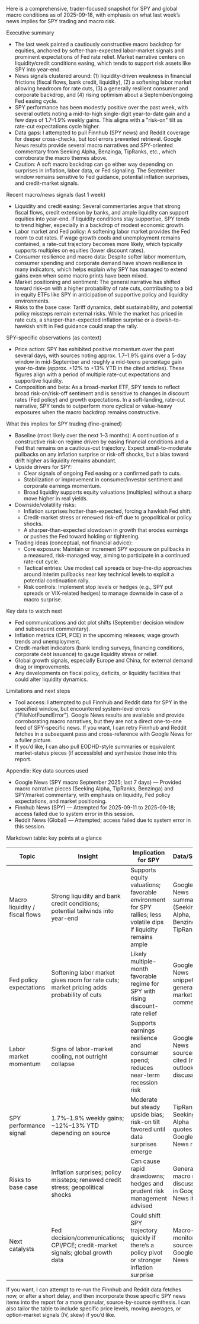 Here is a comprehensive, trader-focused snapshot for SPY and global macro conditions as of 2025-09-18, with emphasis on what last week’s news implies for SPY trading and macro risk.

Executive summary
- The last week painted a cautiously constructive macro backdrop for equities, anchored by softer-than-expected labor-market signals and prominent expectations of Fed rate relief. Market narrative centers on liquidity/credit conditions easing, which tends to support risk assets like SPY into year-end.
- News signals clustered around: (1) liquidity-driven weakness in financial frictions (fiscal flows, bank credit, liquidity), (2) a softening labor market allowing headroom for rate cuts, (3) a generally resilient consumer and corporate backdrop, and (4) rising optimism about a September/ongoing Fed easing cycle.
- SPY performance has been modestly positive over the past week, with several outlets noting a mid-to-high single-digit year-to-date gain and a few days of 1.7–1.9% weekly gains. This aligns with a "risk-on" tilt as rate-cut expectations cycle higher.
- Data gaps: I attempted to pull Finnhub (SPY news) and Reddit coverage for deeper cross-checks, but tool errors prevented retrieval. Google News results provide several macro narratives and SPY-oriented commentary from Seeking Alpha, Benzinga, TipRanks, etc., which corroborate the macro themes above.
- Caution: A soft macro backdrop can go either way depending on surprises in inflation, labor data, or Fed signaling. The September window remains sensitive to Fed guidance, potential inflation surprises, and credit-market signals.

Recent macro/news signals (last 1 week)
- Liquidity and credit easing: Several commentaries argue that strong fiscal flows, credit extension by banks, and ample liquidity can support equities into year-end. If liquidity conditions stay supportive, SPY tends to trend higher, especially in a backdrop of modest economic growth.
- Labor market and Fed policy: A softening labor market provides the Fed room to cut rates. If wage growth cools and unemployment remains contained, a rate-cut trajectory becomes more likely, which typically supports multiples on equities (lower discount rates).
- Consumer resilience and macro data: Despite softer labor momentum, consumer spending and corporate demand have shown resilience in many indicators, which helps explain why SPY has managed to extend gains even when some macro prints have been mixed.
- Market positioning and sentiment: The general narrative has shifted toward risk-on with a higher probability of rate cuts, contributing to a bid in equity ETFs like SPY in anticipation of supportive policy and liquidity environments.
- Risks to the base case: Tariff dynamics, debt sustainability, and potential policy missteps remain external risks. While the market has priced in rate cuts, a sharper-than-expected inflation surprise or a dovish-to-hawkish shift in Fed guidance could snap the rally.

SPY-specific observations (as context)
- Price action: SPY has exhibited positive momentum over the past several days, with sources noting approx. 1.7–1.9% gains over a 5-day window in mid-September and roughly a mid-teens percentage gain year-to-date (approx. +12% to +13% YTD in the cited articles). These figures align with a period of multiple rate-cut expectations and supportive liquidity.
- Composition and beta: As a broad-market ETF, SPY tends to reflect broad risk-on/risk-off sentiment and is sensitive to changes in discount rates (Fed policy) and growth expectations. In a soft-landing, rate-cut narrative, SPY tends to outperform more cyclical or value-heavy exposures when the macro backdrop remains constructive.

What this implies for SPY trading (fine-grained)
- Baseline (most likely over the next 1–3 months): A continuation of a constructive risk-on regime driven by easing financial conditions and a Fed that remains on a cautious-cut trajectory. Expect small-to-moderate pullbacks on any inflation surprise or risk-off shocks, but a bias toward drift higher as liquidity remains abundant.
- Upside drivers for SPY:
  - Clear signals of ongoing Fed easing or a confirmed path to cuts.
  - Stabilization or improvement in consumer/investor sentiment and corporate earnings momentum.
  - Broad liquidity supports equity valuations (multiples) without a sharp move higher in real yields.
- Downside/volatility risks:
  - Inflation surprises hotter-than-expected, forcing a hawkish Fed shift.
  - Credit-market stress or renewed risk-off due to geopolitical or policy shocks.
  - A sharper-than-expected slowdown in growth that erodes earnings or pushes the Fed toward holding or tightening.
- Trading ideas (conceptual, not financial advice):
  - Core exposure: Maintain or increment SPY exposure on pullbacks in a measured, risk-managed way, aiming to participate in a continued rate-cut cycle.
  - Tactical entries: Use modest call spreads or buy-the-dip approaches around interim pullbacks near key technical levels to exploit a potential continuation rally.
  - Risk controls: Implement stop levels or hedges (e.g., SPY put spreads or VIX-related hedges) to manage downside in case of a macro surprise.

Key data to watch next
- Fed communications and dot plot shifts (September decision window and subsequent commentary).
- Inflation metrics (CPI, PCE) in the upcoming releases; wage growth trends and unemployment.
- Credit-market indicators (bank lending surveys, financing conditions, corporate debt issuance) to gauge liquidity stress or relief.
- Global growth signals, especially Europe and China, for external demand drag or improvements.
- Any developments on fiscal policy, deficits, or liquidity facilities that could alter liquidity dynamics.

Limitations and next steps
- Tool access: I attempted to pull Finnhub and Reddit data for SPY in the specified window, but encountered system-level errors ("FileNotFoundError"). Google News results are available and provide corroborating macro narratives, but they are not a direct one-to-one feed of SPY-specific news. If you want, I can retry Finnhub and Reddit fetches in a subsequent pass and cross-reference with Google News for a fuller picture.
- If you’d like, I can also pull EODHD-style summaries or equivalent market-status pieces (if accessible) and synthesize those into this report.

Appendix: Key data sources used
- Google News (SPY macro September 2025; last 7 days) — Provided macro narrative pieces (Seeking Alpha, TipRanks, Benzinga) and SPY/market commentary, with emphasis on liquidity, Fed policy expectations, and market positioning.
- Finnhub News (SPY) — Attempted for 2025-09-11 to 2025-09-18; access failed due to system error in this session.
- Reddit News (Global) — Attempted; access failed due to system error in this session.

Markdown table: key points at a glance

| Topic | Insight | Implication for SPY | Data/Source | Date context |
|---|---|---|---|---|
| Macro liquidity / fiscal flows | Strong liquidity and bank credit conditions; potential tailwinds into year-end | Supports equity valuations; favorable environment for SPY rallies; less volatile dips if liquidity remains ample | Google News summaries (Seeking Alpha, Benzinga, TipRanks) | Last 1 week, up to 2025-09-18 |
| Fed policy expectations | Softening labor market gives room for rate cuts; market pricing adds probability of cuts | Likely multiple-month favorable regime for SPY with rising discount-rate relief | Google News snippets; general market commentary | 2025-09 window; ahead of/around Fed decision |
| Labor market momentum | Signs of labor-market cooling, not outright collapse | Supports earnings resilience and consumer spend; reduces near-term recession risk | Google News sources cited (macro outlook discussions) | Last 1–2 weeks |
| SPY performance signal | 1.7%–1.9% weekly gains; ~12%–13% YTD depending on source | Moderate but steady upside bias; risk-on tilt favored until data surprises emerge | TipRanks, Seeking Alpha quotes in Google News results | 1-week window through 2025-09-18 |
| Risks to base case | Inflation surprises; policy missteps; renewed credit stress; geopolitical shocks | Can cause rapid drawdowns; hedges and prudent risk management advised | General macro risk discussion in Google News items | Ongoing |
| Next catalysts | Fed decision/communications; CPI/PCE; credit-market signals; global growth data | Could shift SPY trajectory quickly if there’s a policy pivot or stronger inflation surprise | Macro-monitoring sources via Google News | Next 2–6 weeks |

If you want, I can attempt to re-run the Finnhub and Reddit data fetches now, or after a short delay, and then incorporate those specific SPY news items into the report for a more granular, source-by-source synthesis. I can also tailor the table to include specific price levels, moving averages, or option-market signals (IV, skew) if you’d like.